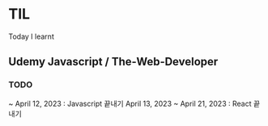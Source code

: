 # TIL
Today I learnt

## Udemy Javascript / The-Web-Developer 

### TODO

~ April 12, 2023 : Javascript 끝내기 
April 13, 2023 ~ April 21, 2023 : React 끝내기 